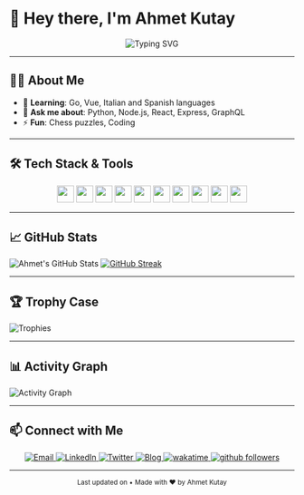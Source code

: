 # 👋 Hey there, I'm **Ahmet Kutay**

<p align="center">
  <img src="https://readme-typing-svg.herokuapp.com?font=Fira%20Code&size=24&pause=1000&color=00FFAB&width=440&lines=Building+innovative+web+and+ML+solutions...;Chess+enthusiast+%26+puzzle+solver" alt="Typing SVG" />
</p>

---

## 🧑‍💻 About Me

- 🌱 **Learning**: Go, Vue, Italian and Spanish languages  
- 💬 **Ask me about**: Python, Node.js, React, Express, GraphQL  
- ⚡ **Fun**: Chess puzzles, Coding

---

## 🛠️ Tech Stack & Tools

<p align="center">
  <img height="30" src="https://img.shields.io/badge/Python-3776AB?logo=python&style=flat-square" />
  <img height="30" src="https://img.shields.io/badge/TypeScript-3178C6?logo=typescript&style=flat-square" />
  <img height="30" src="https://img.shields.io/badge/Node.js-339933?logo=nodedotjs&style=flat-square" />
  <img height="30" src="https://img.shields.io/badge/React-61DAFB?logo=react&style=flat-square" />
  <img height="30" src="https://img.shields.io/badge/FastAPI-009688?logo=fastapi&style=flat-square" />
  <img height="30" src="https://img.shields.io/badge/GraphQL-E10098?logo=graphql&style=flat-square" />
  <img height="30" src="https://img.shields.io/badge/PostgreSQL-336791?logo=postgresql&style=flat-square" />
  <img height="30" src="https://img.shields.io/badge/Docker-2496ED?logo=docker&style=flat-square" />
  <img height="30" src="https://img.shields.io/badge/Git-F05032?logo=git&style=flat-square" />
  <img height="30" src="https://img.shields.io/badge/Kubernetes-326CE5?logo=kubernetes&style=flat-square" />
</p>

---

## 📈 GitHub Stats

![Ahmet's GitHub Stats](https://github-readme-stats.vercel.app/api?username=ahmetkutay&show_icons=true&theme=tokyonight&hide_border=true)  [![GitHub Streak](https://github-readme-streak-stats.herokuapp.com/?user=ahmetkutay&theme=dark)](https://git.io/streak-stats)

---

## 🏆 Trophy Case

![Trophies](https://github-profile-trophy.vercel.app/?username=ahmetkutay&theme=flat)  

---

## 📊 Activity Graph

![Activity Graph](https://github-readme-activity-graph.vercel.app/graph?username=ahmetkutay&theme=react-dark&hide_border=true)  

---
  
## 📫 Connect with Me

<p align="center">
  <a href="mailto:info@kutaykaracair.com">
    <img src="https://img.shields.io/badge/Email-D14836?logo=gmail&style=flat-square" alt="Email" />
  </a>
  <a href="https://www.linkedin.com/in/ahmetkutay">
    <img src="https://img.shields.io/badge/LinkedIn-0A66C2?logo=linkedin&style=flat-square" alt="LinkedIn" />
  </a>
  <a href="https://twitter.com/ahmetkutay">
    <img src="https://img.shields.io/badge/Twitter-1DA1F2?logo=twitter&style=flat-square" alt="Twitter" />
  </a>
  <a href="https://blog.kutaykaracair.com">
    <img src="https://img.shields.io/badge/Blog-F4B400?logo=ghost&style=flat-square" alt="Blog" />
  </a>
  <a href="https://wakatime.com/@9af7a88a-c0c8-481b-ac7c-e7f7ba996028">
    <img src="https://wakatime.com/badge/user/9af7a88a-c0c8-481b-ac7c-e7f7ba996028.svg" alt="wakatime" />
  </a>
  <a href="https://github.com/ahmetkutay?tab=followers">
    <img src="https://img.shields.io/github/followers/ahmetkutay?logo=github&style=plastic" alt="github followers" />
  </a>
</p>

---

<p align="center">
  <sub>Last updated on <!-- readme:running --> • Made with ❤️ by Ahmet Kutay</sub>
</p>


